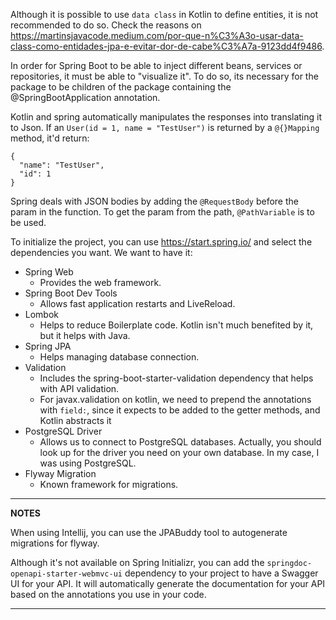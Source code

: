 Although it is possible to use ```data class``` in Kotlin to define entities, it is not recommended to do so. Check the reasons on https://martinsjavacode.medium.com/por-que-n%C3%A3o-usar-data-class-como-entidades-jpa-e-evitar-dor-de-cabe%C3%A7a-9123dd4f9486.

In order for Spring Boot to be able to inject different beans, services or repositories, it must be able to "visualize it". To do so, its necessary for the package to be children of the package containing the @SpringBootApplication annotation.

Kotlin and spring automatically manipulates the responses into translating it to Json. If an ```User(id = 1, name = "TestUser")``` is returned by a ```@{}Mapping``` method, it'd return:
```
{
  "name": "TestUser",
  "id": 1
}
```

Spring deals with JSON bodies by adding the ```@RequestBody``` before the param in the function. To get the param from the path, ```@PathVariable``` is to be used.

To initialize the project, you can use https://start.spring.io/ and select the dependencies you want. We want to have it:

- Spring Web
  - Provides the web framework.
- Spring Boot Dev Tools
  - Allows fast application restarts and LiveReload.
- Lombok
  - Helps to reduce Boilerplate code. Kotlin isn't much benefited by it, but it helps with Java.
- Spring JPA
  - Helps managing database connection.
- Validation
  - Includes the spring-boot-starter-validation dependency that helps with API validation.
  - For javax.validation on kotlin, we need to prepend the annotations with ```field:```, since it expects to be added to the getter methods, and Kotlin abstracts it
- PostgreSQL Driver
  - Allows us to connect to PostgreSQL databases. Actually, you should look up for the driver you need on your own database. In my case, I was using PostgreSQL.
- Flyway Migration
  - Known framework for migrations.

---
**NOTES**

When using Intellij, you can use the JPABuddy tool to autogenerate migrations for flyway.

Although it's not available on Spring Initializr, you can add the ```springdoc-openapi-starter-webmvc-ui``` dependency to your project to have a Swagger UI for your API. It will automatically generate the documentation for your API based on the annotations you use in your code.

---
